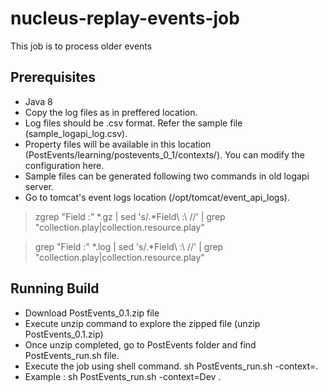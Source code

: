 # nucleus-replay-events-job
This job is to process older events
## Prerequisites

- Java 8
- Copy the log files as in preffered location. 
- Log files should be .csv format. Refer the sample file (sample_logapi_log.csv).
- Property files will be available in this location (PostEvents/learning/postevents_0_1/contexts/). You can modify the configuration here.
- Sample files can be generated following two commands in old logapi server.
- Go to tomcat's event logs location (/opt/tomcat/event_api_logs).

> zgrep "Field :" *.gz | sed 's/.*Field\ \:\ //' | grep "collection.play\|collection.resource.play" 

> grep "Field :" *.log | sed 's/.*Field\ \:\ //' | grep "collection.play\|collection.resource.play" 

## Running Build

- Download PostEvents_0.1.zip file
- Execute unzip command to explore the zipped file (unzip PostEvents_0.1.zip)
- Once unzip completed, go to PostEvents folder and find PostEvents_run.sh file.
- Execute the job using shell command. sh PostEvents_run.sh -context=<environment>.
- Example : sh PostEvents_run.sh -context=Dev .
